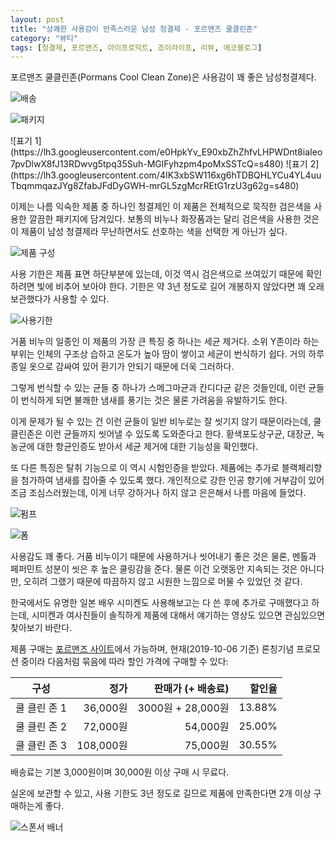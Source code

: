 ```yaml
---
layout: post
title: "상쾌한 사용감이 만족스러운 남성 청결제 - 포르맨즈 쿨클린존"
category: "뷰티"
tags: [청결제, 포르맨즈, 아이프로덕트, 죠이라이프, 리뷰, 에코블로그]
---
```


포르맨즈 쿨클린존(Pormans Cool Clean Zone)은
사용감이 꽤 좋은 남성청결제다.

![배송](https://lh3.googleusercontent.com/3xt2OZtRzSh8aHtHe5TGCVmx7VzsJlchsudabBUD70KhS-G6MuGe114jF4mZr38IkZxyd19EWW0C9Q=s480)

![패키지](https://lh3.googleusercontent.com/VrTupsUHX9i_22bE4k7xLB12jjB3qXyagZCkhET5yFRpGFJF6n1qUqZRu3QHxa7yRTjZyJbZgBz-Zw=s480)

<p class="center" markdown="1">
![표기 1](https://lh3.googleusercontent.com/e0HpkYv_E90xbZhZhfvLHPWDnt8iaIeo7pvDlwX8fJ13RDwvg5tpq35Suh-MGlFyhzpm4poMxSSTcQ=s480)
![표기 2](https://lh3.googleusercontent.com/4IK3xbSW116xg6hTDBQHLYCu4YL4uuTbqmmqazJYg8ZfabJFdDyGWH-mrGL5zgMcrREtG1rzU3g62g=s480)
</p>

이제는 나름 익숙한 제품 중 하나인 청결제인 이 제품은
전체적으로 묵직한 검은색을 사용한 깔끔한 패키지에 담겨있다.
보통의 비누나 화장품과는 달리 검은색을 사용한 것은 이 제품이 남성 청결제라
무난하면서도 선호하는 색을 선택한 게 아닌가 싶다.

![제품 구성](https://lh3.googleusercontent.com/gN2HiRxla56Rdm4dQ3LVmYgYId3UmdDZQQWnEXAxvgkX_VTD2oMpH0BctaL71fzUGK-GSe6XmVfHYQ=s480)

사용 기한은 제품 표면 하단부분에 있는데,
이것 역시 검은색으로 쓰여있기 때문에 확인하려면 빛에 비추어 보아야 한다.
기한은 약 3년 정도로 길어 개봉하지 않았다면 꽤 오래 보관했다가 사용할 수 있다.

![사용기한](https://lh3.googleusercontent.com/9ezoFLtSfQCCKyKpNZ_zjMd3tSpvRTrPDmUzoAKYOznZ2udvTGiRTCoJeUPIOsWeINJelOIFWtJ9fQ=s480)

거품 비누의 일종인 이 제품의 가장 큰 특징 중 하나는 세균 제거다.
소위 Y존이라 하는 부위는 인체의 구조상 습하고 온도가 높아 땀이 쌓이고 세균이 번식하기 쉽다.
거의 하루종일 옷으로 감싸여 있어 환기가 안되기 때문에 더욱 그러하다.

그렇게 번식할 수 있는 균들 중 하나가 스메그마균과 칸디다균 같은 것들인데,
이런 균들이 번식하게 되면 불쾌한 냄새를 풍기는 것은 물론 가려움을 유발하기도 한다.

이게 문제가 될 수 있는 건 이런 균들이 일반 비누로는 잘 씻기지 않기 때문이라는데,
쿨클린존은 이런 균들까지 씻어낼 수 있도록 도와준다고 한다.
황색포도상구균, 대장균, 녹농균에 대한 항균인증도 받아서
세균 제거에 대한 기능성을 확인했다.

또 다른 특징은 탈취 기능으로 이 역시 시험인증을 받았다.
제품에는 추가로 블랙체리향을 첨가하여 냄새를 잡아줄 수 있도록 했다.
개인적으로 강한 인공 향기에 거부감이 있어 조금 조심스러웠는데,
이게 너무 강하거나 하지 않고 은은해서 나름 마음에 들었다.

![펌프](https://lh3.googleusercontent.com/gSImzGwK9UJyir4UD9V4s02JZUQzywRASfFBbZ5nCyzaT7JRtPGoXb5ZVlkNlh07bQ3N6ov70Zkvkg=s480)

![폼](https://lh3.googleusercontent.com/s3WulyQV7cRVVLupptHEGGD823588mM4ZAGMOuIu9VuNDa0VWEVq40QpXBpHPLHKxGDTwYgrETSnZA=s480)

사용감도 꽤 좋다.
거품 비누이기 때문에 사용하거나 씻어내기 좋은 것은 물론,
멘톨과 페퍼민트 성분이 씻은 후 높은 쿨링감을 준다.
물론 이건 오랫동안 지속되는 것은 아니다만,
오히려 그랬기 때문에 따끔하지 않고 시원한 느낌으로 머물 수 있었던 것 같다.

한국에서도 유명한 일본 배우 시미켄도 사용해보고는 다 쓴 후에 추가로 구매했다고 하는데,
시미켄과 여사친들이 솔직하게 제품에 대해서 얘기하는 영상도 있으면 관심있으면 찾아보기 바란다.

제품 구매는 [포르맨즈 사이트](http://pormans.co.kr/product/%ED%8F%AC%EB%A5%B4%EB%A7%A8%EC%A6%88-%EC%BF%A8%ED%81%B4%EB%A6%B0%EC%A1%B4-%EB%82%A8%EC%84%B1%EC%B2%AD%EA%B2%B0%EC%A0%9C/26/category/28/display/1/)에서 가능하며,
현재(2019-10-06 기준) 론칭기념 프로모션 중이라 다음처럼 묶음에 따라 할인 가격에 구매할 수 있다:

구성         | 정가      | 판매가 (+ 배송료) | 할인율
-------------|----------:|------------------:|-------:
쿨 클린 존 1 |  36,000원 | 3000원 + 28,000원 | 13.88%
쿨 클린 존 2 |  72,000원 |          54,000원 | 25.00%
쿨 클린 존 3 | 108,000원 |          75,000원 | 30.55%

배송료는 기본 3,000원이며 30,000원 이상 구매 시 무료다.

실온에 보관할 수 있고,
사용 기한도 3년 정도로 길므로
제품에 만족한다면 2개 이상 구매하는게 좋다.



![스폰서 배너](http://echoblog.net/images/sponsor-banner.png "이 글은 에코블로그를 통해 해당 업체에서 제품을 제공받아 작성한 리뷰다.")
